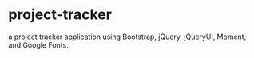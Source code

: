 # project-tracker
a project tracker application using Bootstrap, jQuery, jQueryUI, Moment, and Google Fonts.
